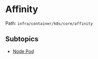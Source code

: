 # Affinity

Path: `infra/container/k8s/core/affinity`

## Subtopics
- [Node Pod](./node_pod/README.md)
